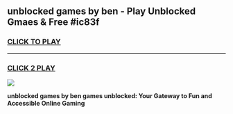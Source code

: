 
## unblocked games by ben - Play Unblocked Gmaes & Free #ic83f
<h3>
<a href="https://news.freeplayer.one?title=unblocked_games_by_ben&ref=03M">CLICK TO PLAY</a></h3>
<hr>

<h3>
<a href="https://news.freeplayer.one?title=unblocked_games_by_ben&ref=03M">CLICK 2 PLAY</a>
  
</h3>

<a href="https://news.freeplayer.one?title=unblocked_games_by_ben&ref=03M"><img src="https://clearcache.store/games.png"></a>


**unblocked games by ben games unblocked: Your Gateway to Fun and Accessible Online Gaming**
